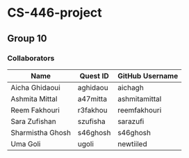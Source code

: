 # CS-446-project

## Group 10

### Collaborators 

| Name              | Quest ID    | GitHub Username |
| ----------------- | ----------- | --------------- |
| Aicha Ghidaoui    | aghidaou    | aichagh
| Ashmita Mittal    | a47mitta    | ashmitamittal
| Reem Fakhouri     | r3fakhou    | reemfakhouri
| Sara Zufishan     | szufisha    | sarazufi
| Sharmistha Ghosh  | s46ghosh    | s46ghosh
| Uma Goli          | ugoli       | newtiiled

